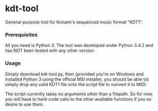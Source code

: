 # kdt-tool
General-purpose tool for Konami's sequenced music format "KDT1".

### Prerequisites
All you need is Python 3. The tool was developed under Python 3.4.2 and has NOT been tested with any other version.

### Usage
Simply download kdt-tool.py, then (provided you're on Windows and installed Python 3 using the official MSI installer, you should be able to) simply drop any valid KDT1 file onto the script file to convert it to MIDI.

The script currently takes no arguments other than a filepath. So for now, you will have to hard-code calls to the other available functions if you so desire to use them.
